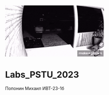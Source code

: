 ![](https://github.com/MishaNyasha/Labs_PSTU_2023/blob/main/Sem_2/Labs/Lab_linear_binary_interpolation_search/diagrams/Tank.gif)

# Labs_PSTU_2023
Попонин Михаил ИВТ-23-1б
